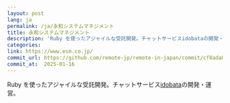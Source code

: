 ```yaml
---
layout: post
lang: ja
permalink: /ja/永和システムマネジメント
title: 永和システムマネジメント
description: 'Ruby を使ったアジャイルな受託開発。チャットサービスidobataの開発・運営。'
categories: 
link: https://www.esm.co.jp/
commit_url: https://github.com/remote-jp/remote-in-japan/commit/cf8ada8eae0f29603e476cd235d4527e9ea268e4
commit_at:  2025-01-16
---
```


<p>Ruby を使ったアジャイルな受託開発。チャットサービス<a href="https://idobata.io/ja/home">idobata</a>の開発・運営。</p>
